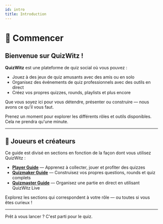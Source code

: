 ```yaml
---
id: intro
title: Introduction
---
```


# 🎉 Commencer

## Bienvenue sur QuizWitz !

**QuizWitz** est une plateforme de quiz social où vous pouvez :

- Jouez à des jeux de quiz amusants avec des amis ou en solo
- Organisez des événements de quiz professionnels avec des outils en direct
- Créez vos propres quizzes, rounds, playlists et plus encore

Que vous soyez ici pour vous détendre, présenter ou construire — nous avons ce qu'il vous faut.

Prenez un moment pour explorer les différents rôles et outils disponibles. Cela ne prendra qu'une minute.

---

## 👥 Joueurs et créateurs

Ce guide est divisé en sections en fonction de la façon dont vous utilisez QuizWitz :

- [**Player Guide**](players/001-playing-quizwitz.md) — Apprenez à collecter, jouer et profiter des quizzes
- [**Quizmaker Guide**](editor/002-for-the-quizmakers.md) — Construisez vos propres questions, rounds et quiz complets
- [**Quizmaster Guide**](quizmaster/001-introduction.md) — Organisez une partie en direct en utilisant QuizWitz Live

Explorez les sections qui correspondent à votre rôle — ou toutes si vous êtes curieux !

---

Prêt à vous lancer ? C'est parti pour le quiz.
